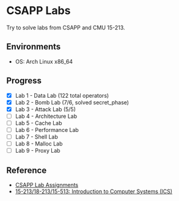 # CSAPP Labs

Try to solve labs from CSAPP and CMU 15-213.

## Environments

- OS: Arch Linux x86_64

## Progress

- [X] Lab 1 - Data Lab (122 total operators)
- [X] Lab 2 - Bomb Lab (7/6, solved secret_phase)
- [X] Lab 3 - Attack Lab (5/5)
- [ ] Lab 4 - Architecture Lab
- [ ] Lab 5 - Cache Lab
- [ ] Lab 6 - Performance Lab
- [ ] Lab 7 - Shell Lab
- [ ] Lab 8 - Malloc Lab
- [ ] Lab 9 - Proxy Lab

## Reference

- [CSAPP Lab Assignments](http://csapp.cs.cmu.edu/3e/labs.html)
- [15-213/18-213/15-513: Introduction to Computer Systems (ICS)](http://www.cs.cmu.edu/~./213/)
